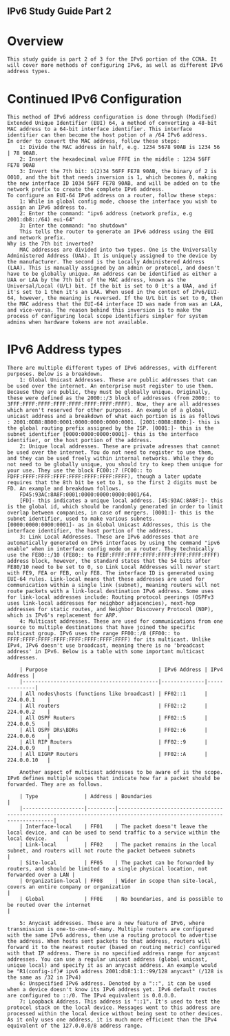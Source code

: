 ## IPv6 Study Guide Part 2

# Overview

    This study guide is part 2 of 3 for the IPv6 portion of the CCNA. It will cover more methods of configuring IPv6, as well as different IPv6 address types.

# Continued IPv6 Configuration

    This method of IPv6 address configuration is done through (Modified) Extended Unique Identifier (EUI) 64, a method of converting a 48-bit MAC address to a 64-bit interface identifier. This interface identifier can then become the host potion of a /64 IPv6 address.
    In order to convert the MAC address, follow these steps:
        1: Divide the MAC address in half, e.g. 1234 5678 90AB is 1234 56 | 78 90AB.
        2: Insert the hexadecimal value FFFE in the middle : 1234 56FF FE78 90AB
        3: Invert the 7th bit: 1(2)34 56FF FE78 90AB, the binary of 2 is 0010, and the bit that needs inversion is 1, which becomes 0, making the new interface ID 1034 56FF FE78 90AB, and will be added on to the network prefix to create the complete IPv6 address. 
    To configure an EUI-64 IPv6 address on a router, follow these steps:
        1: While in global config mode, choose the interface you wish to assign an IPv6 address to.
        2: Enter the command: "ipv6 address (network prefix, e.g 2001:db8::/64) eui-64"
        3: Enter the command: "no shutdown" 
        This tells the router to generate an IPv6 address using the EUI and network prefix. 
    Why is the 7th bit inverted?
        MAC addresses are divided into two types. One is the Universally Administered Address (UAA). It is uniquely assigned to the device by the manufacturer. The second is the Locally Administered Address (LAA). This is manually assigned by an admin or protocol, and doesn't have to be globally unique. An address can be identified as either a UAA or LAA by the 7th bit of the MAC address, known as the Universal/Local (U/L) bit. If the bit is set to 0 it's a UAA, and if it's set to 1 then it's an LAA. When used in the context of IPv6/EUI-64, however, the meaning is reversed. If the U/L bit is set to 0, then the MAC address that the EUI-64 interface ID was made from was an LAA, and vice-versa. The reason behind this inversion is to make the process of configuring local scope identifiers simpler for system admins when hardware tokens are not available.

# IPv6 Address types

    There are multiple different types of IPv6 addresses, with different purposes. Below is a breakdown.
        1: Global Unicast Addresses. These are public addresses that can be used over the internet. An enterprise must register to use them. Because they are public, they must be globally unique. Originally, these were defined as the 2000::/3 block of addresses (from 2000:: to 3FFF:FFFF:FFFF:FFFF:FFFF:FFFF:FFFF:FFFF). Now, they are all addresses which aren't reserved for other purposes. An example of a global unicast address and a breakdown of what each portion is is as follows : 2001:0DB8:8B00:0001:0000:0000:0000:0001. [2001:0DB8:8B00:]- this is the global routing prefix assigned by the ISP. [0001:]- this is the subnet identifier [0000:0000:0000:0001]- this is the interface identifier, or the host portion of the address.
        2: Unique local addresses. These are private adresses that cannot be used over the internet. You do not need to register to use them, and they can be used freely within internal networks. While they do not need to be globally unique, you should try to keep them unique for your use. They use the block FC00::7 (FC00:: to FDFF:FFFF:FFFF:FFFF:FFFF:FFFF:FFFF:FFFF), though a later update requires that the 8th bit be set to 1, so the first 2 digits must be FD. An example and breakdown follows.
        FD45:93AC:8A8F:0001:0000:0000:0000:0001/64.
        [FD]- this indicates a unique local address. [45:93AC:8A8F:]- this is the global id, which should be randomly generated in order to limit overlap between companies, in case of mergers. [0001:]- this is the subnet identifier, used to make various subnets. [0000:0000:0000:0001]- as in Global Unicast Addresses, this is the interface identifier, the host portion of the address.
        3: Link Local Addresses. These are IPv6 addresses that are automatically generated on IPv6 interfaces by using the command "ipv6 enable" when in interface config mode on a router. They technically use the FE80::/10 (FE80:: to FEBF:FFFF:FFFF:FFFF:FFFF:FFFF:FFFF:FFFF) address block, however, the standard states that the 54 bits after FE80/10 need to be set to 0, so Link Local Addresses will never start with FE9, FEA or FEB, only FE8. The interface ID is generated using EUI-64 rules. Link-local means that these addresses are used for communication within a single link (subnet), meaning routers will not route packets with a link-local destination IPv6 address. Some uses for link-local addresses include: Routing protocol peerings (OSPFv3 uses link-local addresses for neighbor adjacencies), next-hop addresses for static routes, and Neighbor Discovery Protocol (NDP), which is IPv6's replacement for ARP. 
        4: Multicast addresses. These are used for communications from one source to multiple destinations that have joined the specific multicast group. IPv6 uses the range FF00::/8 (FF00:: to FFFF:FFFF:FFFF:FFFF:FFFF:FFFF:FFFF:FFFF) for its multicast. Unlike IPv4, IPv6 doesn't use broadcast, meaning there is no 'broadcast address' in IPv6. Below is a table with some important multicast addresses.

        | Purpose                                    | IPv6 Address | IPv4 Address |
        |--------------------------------------------|--------------|--------------|
        | All nodes\hosts (functions like broadcast) | FF02::1      | 224.0.0.1    |
        | All routers                                | FF02::2      | 224.0.0.2    |
        | All OSPF Routers                           | FF02::5      | 224.0.0.5    |
        | All OSPF DRs\BDRs                          | FF02::6      | 224.0.0.6    |
        | All RIP Routers                            | FF02::9      | 224.0.0.9    |
        | All EIGRP Routers                          | FF02::A      | 224.0.0.10   |

        Another aspect of multicast addresses to be aware of is the scope. IPv6 defines multiple scopes that indicate how far a packet should be forwarded. They are as follows.

        | Type               | Address | Boundaries                                                                                                            |
        |--------------------|---------|-----------------------------------------------------------------------------------------------------------------------|
        | Interface-local    | FF01    | The packet doesn't leave the local device, and can be used to send traffic to a service within the local device.      |
        | Link-local         | FF02    | The packet remains in the local subnet, and routers will not route the packet between subnets                         |
        | Site-local         | FF05    | The packet can be forwarded by routers, and should be limited to a single physical location, not forwarded over a LAN |
        | Organization-local | FF08    | Wider in scope than site-local, covers an entire company or organization                                              |
        | Global             | FF0E    | No boundaries, and is possible to be routed over the internet                                                         |

        5: Anycast addresses. These are a new feature of IPv6, where transmission is one-to-one-of-many. Multiple routers are configured with the same IPv6 address, then use a routing protocol to advertise the address. When hosts sent packets to that address, routers will forward it to the nearest router (based on routing metric) configured with that IP address. There is no specified address range for anycast addresses. You can use a regular unicast address (global unicast, unique local) and specify it as an anycast address. An example would be "R1(config-if)# ipv6 address 2001:db8:1:1::99/128 anycast" (/128 is the same as /32 in IPv4)
        6: Unspecified IPv6 address. Denoted by a "::", it can be used when a device doesn't know its IPv6 address yet. IPv6 default routes are configured to ::/0. The IPv4 equivalent is 0.0.0.0.
        7: Loopback Address. This address is "::1". It's used to test the protocol stack on the local device. Messages went to this address are processed within the local device without being sent to other devices. As it only uses one address, it is much more efficient than the IPv4 equivalent of the 127.0.0.0/8 address range.

